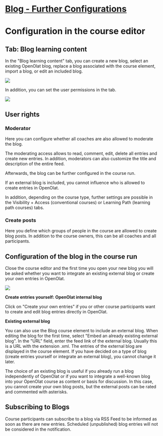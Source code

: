 #  [Blog - Further Configurations](Blog+-+Further+Configurations.html)

# Configuration in the course editor

## Tab: Blog learning content

In the "Blog learning content" tab, you can create a new blog, select an
existing OpenOlat blog, replace a blog associated with the course element,
import a blog, or edit an included blog.

![](../../download/attachments/108600799/Blog_neu_EN.png)

In addition, you can set the user permissions in the tab.

![](../../download/thumbnails/108600799/Blog%20Konfig%20EN%EF%B9%96version=1&modificationDate=1618557888000&api=v2.png)

## User rights

### Moderator

Here you can configure whether all coaches are also allowed to moderate the
blog.

The moderating access allows to read, comment, edit, delete all entries and
create new entries. In addition, moderators can also customize the title and
description of the entire feed.

Afterwards, the blog can be further configured in the course run.

If an external blog is included, you cannot influence who is allowed to create
entries in OpenOlat.

In addition, depending on the course type, further settings are possible in
the Visibility + Access (conventional courses) or Learning Path (learning path
courses) tabs.

### Create posts

Here you define which groups of people in the course are allowed to create
blog posts. In addition to the course owners, this can be all coaches and all
participants.

## Configuration of the blog in the course run

Close the course editor and the first time you open your new blog you will be
asked whether you want to integrate an existing external blog or create your
own entries in OpenOlat.

![](../../download/attachments/108600799/Blog_EN.png)

 **Create entries yourself: OpenOlat internal blog**

Click on "Create your own entries" if you or other course participants want to
create and edit blog entries directly in OpenOlat.

  
 **Existing external blog**

You can also use the Blog course element to include an external blog. When
editing the blog for the first time, select "Embed an already existing
external blog". In the "URL" field, enter the feed link of the external blog.
Usually this is a URL with the extension .xml. The entries of the external
blog are displayed in the course element. If you have decided on a type of
blog (create entries yourself or integrate an external blog), you cannot
change it later.

The choice of an existing blog is useful if you already run a blog
independently of OpenOlat or if you want to integrate a well-known blog into
your OpenOlat course as content or basis for discussion. In this case, you
cannot create your own blog posts, but the external posts can be rated and
commented with asterisks.

##  Subscribing to Blogs

Course participants can subscribe to a blog via RSS Feed to be informed as
soon as there are new entries. Scheduled (unpublished) blog entries will not
be considered in the notification.

  

